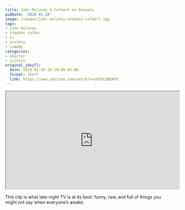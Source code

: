```yaml
---
title: John Mulaney & Colbert on Anxiety
pubDate: '2020-01-28'
image: /images/john-mulaney-stephen-colbert.jpg
tags:
- john mulaney
- stephen colber
- tv
- anxiety
- comedy
categories:
- shorter
- culture
original_jekyll:
  date: 2020-01-28 10:38:00-05:00
  format: short
  link: https://www.youtube.com/watch?v=zGf6CGBbWFU
---
```


<div class="video-wrapper">
<iframe loading="lazy" title="John Mulaney & Colbert on Anxiety" width="560" height="315" src="https://www.youtube.com/embed/zGf6CGBbWFU" allow="accelerometer; autoplay; encrypted-media; gyroscope; picture-in-picture" allowfullscreen></iframe>
</div>

This clip is what late-night TV is at its best: funny, raw, and full of things you might not say when everyone’s awake.
